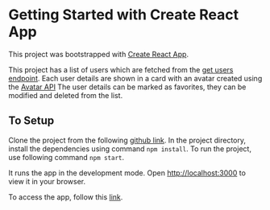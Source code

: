 # Getting Started with Create React App

This project was bootstrapped with [Create React App](https://github.com/facebook/create-react-app).

This project has a list of users which are fetched from the [get users endpoint](https://jsonplaceholder.typicode.com/users).
Each user details are shown in a card with an avatar created using the [Avatar API](https://avatars.dicebear.com/v2/avataaars/{{username}}.svg)
The user details can be marked as favorites, they can be modified and deleted from the list.

## To Setup

Clone the project from the following [github link](https://github.com/shrynshigupta06/user-details-react.git).
In the project directory, install the dependencies using command `npm install`.
To run the project, use following command `npm start`.

It runs the app in the development mode.
Open [http://localhost:3000](http://localhost:3000) to view it in your browser.

To access the app, follow this [link](https://user-details-react.vercel.app/).